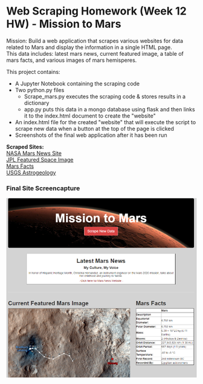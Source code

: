 # Web Scraping Homework (Week 12 HW) - Mission to Mars

Mission: Build a web application that scrapes various websites for data related to Mars and display the information in a single HTML page.\
This data includes: latest mars news, current featured image, a table of mars facts, and various images of mars hemisperes.

This project contains:
- A Jupyter Notebook containing the scraping code
- Two python.py files
    - Scrape_mars.py executes the scraping code & stores results in a dictionary
    - app.py puts this data in a mongo database using flask and then links it to the index.html document to create the "website"
- An index.html file for the created "website" that will execute the script to scrape new data when a button at the top of the page is clicked
- Screenshots of the final web application after it has been run

**Scraped Sites:**\
[NASA Mars News Site](https://mars.nasa.gov/news/)\
[JPL Featured Space Image](https://www.jpl.nasa.gov/spaceimages/?search=&category=Mars)\
[Mars Facts](https://space-facts.com/mars/)\
[USGS Astrogeology](https://astrogeology.usgs.gov/search/results?q=hemisphere+enhanced&k1=target&v1=Mars)

### Final Site Screencapture
![MarsPage](https://github.com/SarahZ22/web-scraping-challenge/blob/master/Site_Screenshots/Top_Site_SC.PNG)
